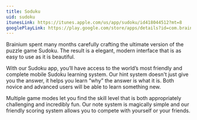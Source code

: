 ```yaml
---
title: Soduku
uid: sudoku
itunesLink: https://itunes.apple.com/us/app/sudoku/id418044512?mt=8
googlePlayLink: https://play.google.com/store/apps/details?id=com.brainium.sudoku.free
---
```


Brainium spent many months carefully crafting the ultimate version of the puzzle game Sudoku. The result is a elegant, modern interface that is as easy to use as it is beautiful.

With our Sudoku app, you’ll have access to the world’s most friendly and complete mobile Sudoku learning system. Our hint system doesn't just give you the answer, it helps you learn “why” the answer is what it is. Both novice and advanced users will be able to learn something new.

Multiple game modes let you find the skill level that is both appropriately challenging and incredibly fun. Our note system is magically simple and our friendly scoring system allows you to compete with yourself or your friends.
